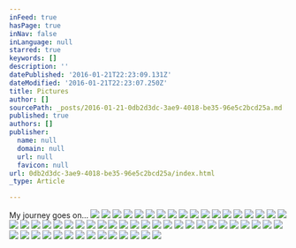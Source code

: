 ```yaml
---
inFeed: true
hasPage: true
inNav: false
inLanguage: null
starred: true
keywords: []
description: ''
datePublished: '2016-01-21T22:23:09.131Z'
dateModified: '2016-01-21T22:23:07.250Z'
title: Pictures
author: []
sourcePath: _posts/2016-01-21-0db2d3dc-3ae9-4018-be35-96e5c2bcd25a.md
published: true
authors: []
publisher:
  name: null
  domain: null
  url: null
  favicon: null
url: 0db2d3dc-3ae9-4018-be35-96e5c2bcd25a/index.html
_type: Article

---
```

My journey goes on...
![](https://s3-us-west-2.amazonaws.com/the-grid-img/p/ea3125e81a1aaf3416950054a3c6a69629ed5759.jpg)
![](https://the-grid-user-content.s3-us-west-2.amazonaws.com/602c06ec-7d70-4c63-b6a0-b307e2281cc2.jpg)
![](https://the-grid-user-content.s3-us-west-2.amazonaws.com/99ce6c3d-e22a-4f0e-8d7e-a66ddd649b2c.jpg)
![](https://the-grid-user-content.s3-us-west-2.amazonaws.com/189b2259-5746-4f76-84e9-616285144182.jpg)
![](https://the-grid-user-content.s3-us-west-2.amazonaws.com/a38aecd2-3dd5-48f4-baa9-862bf3f4216f.jpg)
![](https://the-grid-user-content.s3-us-west-2.amazonaws.com/8ced584d-6e0f-4e6e-8f43-e3f335cc4197.jpg)
![](https://the-grid-user-content.s3-us-west-2.amazonaws.com/776c6edc-f225-48a9-a0a9-3e5903c07a5a.jpg)
![](https://the-grid-user-content.s3-us-west-2.amazonaws.com/3e0e3173-04e1-4491-a1af-b60ac7949b5a.jpg)
![](https://the-grid-user-content.s3-us-west-2.amazonaws.com/9d1e09f5-12d6-40ab-bf87-3d409d74998f.jpg)
![](https://the-grid-user-content.s3-us-west-2.amazonaws.com/e68b03f6-5f15-4920-9e97-555cd29edf5c.jpg)
![](https://the-grid-user-content.s3-us-west-2.amazonaws.com/8b1bd4b9-eb6a-43a5-b905-a70443d43122.jpg)
![](https://the-grid-user-content.s3-us-west-2.amazonaws.com/44d6d72a-f08e-428d-9f66-3532624c4c45.jpg)
![](https://the-grid-user-content.s3-us-west-2.amazonaws.com/fc33cf67-d80d-4c74-9b4e-b44b80dae6db.jpg)
![](https://the-grid-user-content.s3-us-west-2.amazonaws.com/755ef158-7f3d-4a27-976a-e95cfd9ff758.jpg)
![](https://the-grid-user-content.s3-us-west-2.amazonaws.com/774a0b67-bdf1-4939-996f-1e8028f68942.jpg)
![](https://the-grid-user-content.s3-us-west-2.amazonaws.com/2487a187-f4ff-4211-ab1e-ef17abc30b8a.jpg)
![](https://the-grid-user-content.s3-us-west-2.amazonaws.com/a4312ff0-663e-4ca7-9671-d107020a8215.jpg)
![](https://the-grid-user-content.s3-us-west-2.amazonaws.com/323d33fb-48ae-4555-bcc4-7ec4bbd78b97.jpg)
![](https://the-grid-user-content.s3-us-west-2.amazonaws.com/01966694-c172-4411-9caa-6a8208d13f5c.jpg)
![](https://the-grid-user-content.s3-us-west-2.amazonaws.com/ce1af3ed-2c9b-4d75-9996-2e2fd8ad4d39.jpg)
![](https://s3-us-west-2.amazonaws.com/the-grid-img/p/c01571b81bdaa4739984a6dd4fd410ad0ed3724d.jpg)
![](https://the-grid-user-content.s3-us-west-2.amazonaws.com/1b30b657-9e81-45f1-9009-341ed2fcec22.jpg)
![](https://the-grid-user-content.s3-us-west-2.amazonaws.com/891dc0f7-fbc2-4b88-b88a-cca13bcf6bcb.jpg)
![](https://the-grid-user-content.s3-us-west-2.amazonaws.com/c279412e-c7ac-4ae8-ac41-a3e8a78b0114.jpg)
![](https://the-grid-user-content.s3-us-west-2.amazonaws.com/eed9263d-6fed-485b-bbda-767964731bb7.jpg)
![](https://the-grid-user-content.s3-us-west-2.amazonaws.com/c941e226-a969-408e-894c-6b2f143ed9a8.jpg)
![](https://the-grid-user-content.s3-us-west-2.amazonaws.com/7f337f8b-de99-46e2-a61d-e4d5e3669961.jpg)
![](https://the-grid-user-content.s3-us-west-2.amazonaws.com/da32a2f8-78da-4cd7-9de6-85e118eee7c1.jpg)
![](https://the-grid-user-content.s3-us-west-2.amazonaws.com/bab32c5c-fbbb-49af-b6c2-e931fe342fe6.jpg)
![](https://the-grid-user-content.s3-us-west-2.amazonaws.com/dfeb29e1-fc3b-400e-be13-314da31a48ce.jpg)
![](https://the-grid-user-content.s3-us-west-2.amazonaws.com/e56779dd-9cb0-48e1-956f-2741dff4cabb.jpg)
![](https://the-grid-user-content.s3-us-west-2.amazonaws.com/57273697-4f26-4e5f-9864-c2968ea8c4ac.jpg)
![](https://the-grid-user-content.s3-us-west-2.amazonaws.com/94d05ec8-9a0a-4fa9-88eb-c4eaa9905bf5.jpg)
![](https://the-grid-user-content.s3-us-west-2.amazonaws.com/973e9cfd-d858-4692-a8d4-e3aa6c1309ff.jpg)
![](https://the-grid-user-content.s3-us-west-2.amazonaws.com/50bd98d2-df87-4521-8d4c-095f0a982fd3.jpg)
![](https://the-grid-user-content.s3-us-west-2.amazonaws.com/d698dc80-5dd9-4f17-9a08-c47fef8c3ed7.jpg)
![](https://the-grid-user-content.s3-us-west-2.amazonaws.com/9188bfb8-3daf-43bd-b86c-d8a1c24d18b5.jpg)
![](https://the-grid-user-content.s3-us-west-2.amazonaws.com/f697a260-c772-413f-a988-f74a2a72afce.jpg)
![](https://the-grid-user-content.s3-us-west-2.amazonaws.com/74cf9445-ce34-4958-b567-885aa908d3f4.jpg)
![](https://the-grid-user-content.s3-us-west-2.amazonaws.com/ea48cd7d-e07f-49db-abb6-21441b971b47.jpg)
![](https://the-grid-user-content.s3-us-west-2.amazonaws.com/3e34ea51-12f3-49c5-9f8f-02abf719035a.jpg)
![](https://the-grid-user-content.s3-us-west-2.amazonaws.com/1c8508ab-0a5f-4d1f-a9a9-f9a002dd1d48.jpg)
![](https://the-grid-user-content.s3-us-west-2.amazonaws.com/eabb60db-16f6-4fc8-ac90-981c6e77cfd3.jpg)
![](https://the-grid-user-content.s3-us-west-2.amazonaws.com/59c6582f-e471-4090-b96f-994fcbbf4666.jpg)
![](https://the-grid-user-content.s3-us-west-2.amazonaws.com/6ff0a8dc-e948-4142-ba1a-585b75c0ceb7.jpg)
![](https://the-grid-user-content.s3-us-west-2.amazonaws.com/8270e914-b138-48c3-9d2d-c3868d47b4d5.jpg)
![](https://the-grid-user-content.s3-us-west-2.amazonaws.com/9ac1ece6-0280-41c5-aaf3-6d17be5dd94d.jpg)
![](https://the-grid-user-content.s3-us-west-2.amazonaws.com/e2e6ae03-98bb-4d0a-8a7a-2a8f66210423.jpg)
![](https://the-grid-user-content.s3-us-west-2.amazonaws.com/b7b5f9e4-8151-4928-8bbe-8b4146e102a1.jpg)
![](https://the-grid-user-content.s3-us-west-2.amazonaws.com/583b270d-7828-4a21-89ad-cb8e678b77f3.jpg)
![](https://the-grid-user-content.s3-us-west-2.amazonaws.com/872336eb-4bb7-4344-b900-fb118a224eca.jpg)
![](https://the-grid-user-content.s3-us-west-2.amazonaws.com/1a193021-4771-410e-9757-4208c330f26e.jpg)
![](https://the-grid-user-content.s3-us-west-2.amazonaws.com/29042997-3527-4793-94fe-e56ce6fe489d.jpg)
![](https://the-grid-user-content.s3-us-west-2.amazonaws.com/48fe4eca-4222-4be3-ab7f-9245c12cb751.jpg)
![](https://the-grid-user-content.s3-us-west-2.amazonaws.com/2cb41946-bfe4-492e-b9e9-b3025fa93c46.jpg)
![](https://the-grid-user-content.s3-us-west-2.amazonaws.com/617007fc-c80e-4a9c-b8b5-165e6e177263.jpg)
![](https://the-grid-user-content.s3-us-west-2.amazonaws.com/2329153c-50cc-42e8-be88-7c4229d6bff2.jpg)